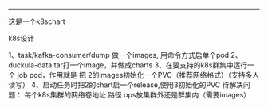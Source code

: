 ----
这是一个k8schart

k8s设计 

1、task/kafka-consumer/dump 做一个images, 用命令方式启单个pod
2、duckula-data.tar打一个image，并做成charts
3、在要支持的k8s群集中运行一个 job pod，作用就是 把 2的images初始化一个PVC（推荐网络格式）（支持多人读写）
4、启动任务时把2的chart启一个release,使用3初始化的PVC
待解决问题：  每个k8s集群的网络卷地址 路径   ops放集群外还是群集内（需要images）